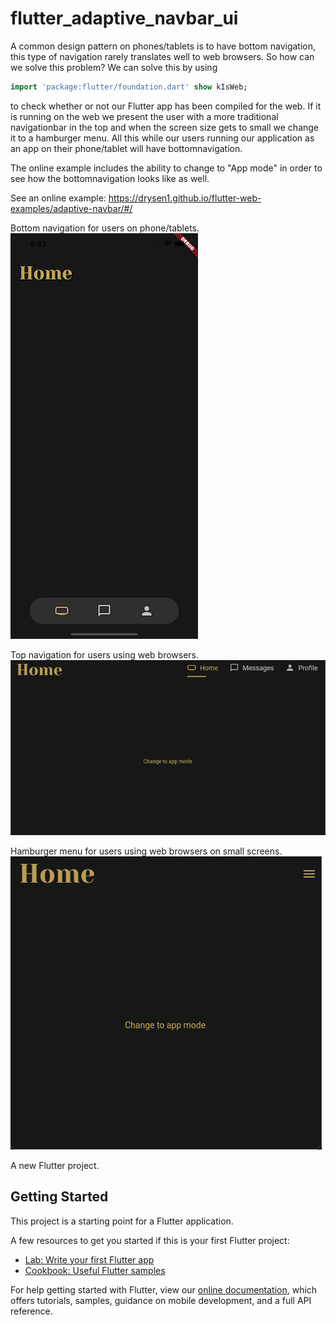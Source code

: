 # flutter_adaptive_navbar_ui

A common design pattern on phones/tablets is to have bottom navigation, this type of navigation rarely translates well to web browsers. So how can we solve this problem? We can solve this by using 
```Dart
import 'package:flutter/foundation.dart' show kIsWeb;
  ```
to check whether or not our Flutter app has been compiled for the web. If it is running on the web we present the user with a more traditional navigationbar in the top and when the screen size gets to small we change it to a hamburger menu. All this while our users running our application as an app on their phone/tablet will have bottomnavigation. 

The online example includes the ability to change to "App mode" in order to see how the bottomnavigation looks like as well.

See an online example: <https://drysen1.github.io/flutter-web-examples/adaptive-navbar/#/>

Bottom navigation for users on phone/tablets.
![alt text](https://github.com/Drysen1/Flutter_Adaptive_Navbar_UI/blob/main/screenshots/floatingBottomBar.png)

Top navigation for users using web browsers.
![alt text](https://github.com/Drysen1/Flutter_Adaptive_Navbar_UI/blob/main/screenshots/adaptive_navbar_full.png)

Hamburger menu for users using web browsers on small screens.
![alt text](https://github.com/Drysen1/Flutter_Adaptive_Navbar_UI/blob/main/screenshots/adaptive_navbar_drawer.png)

A new Flutter project.

## Getting Started

This project is a starting point for a Flutter application.

A few resources to get you started if this is your first Flutter project:

- [Lab: Write your first Flutter app](https://flutter.dev/docs/get-started/codelab)
- [Cookbook: Useful Flutter samples](https://flutter.dev/docs/cookbook)

For help getting started with Flutter, view our
[online documentation](https://flutter.dev/docs), which offers tutorials,
samples, guidance on mobile development, and a full API reference.
